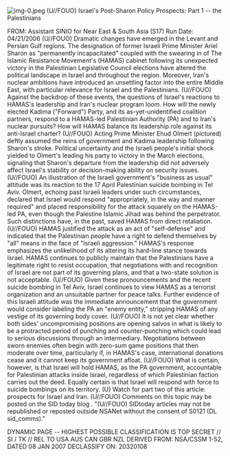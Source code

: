 ![img-0.jpeg](img-0.jpeg)
(U//FOUO) Israel's Post-Sharon Policy Prospects: Part 1 -- the Palestinians

FROM:
Assistant SINIO for Near East \& South Asia (S17)
Run Date: 04/21/2006
(U//FOUO) Dramatic changes have emerged in the Levant and Persian Gulf regions. The designation of former Israeli Prime Minister Ariel Sharon as "permanently incapacitated" coupled with the swearing in of The Islamic Resistance Movement's (HAMAS) cabinet following its unexpected victory in the Palestinian Legislative Council elections have altered the political landscape in Israel and throughout the region. Moreover, Iran's nuclear ambitions have introduced an unsettling factor into the entire Middle East, with particular relevance for Israel and the Palestinians.
(U//FOUO) Against the backdrop of these events, the questions of Israel's reactions to HAMAS's leadership and Iran's nuclear program loom. How will the newly elected Kadima ("Forward") Party, and its as-yet-unidentified coalition partners, respond to a HAMAS-led Palestinian Authority (PA) and to Iran's nuclear pursuits? How will HAMAS balance its leadership role against its anti-Israel charter?
(U//FOUO) Acting Prime Minister Ehud Olmert (pictured) deftly assumed the reins of government and Kadima leadership following Sharon's stroke. Political uncertainty and the Israeli people's initial shock yielded to Olmert's leading his party to victory in the March elections, signaling that Sharon's departure from the leadership did not adversely affect Israel's stability or decision-making ability on security issues.
(U//FOUO) An illustration of the Israeli government's "business as usual" attitude was its reaction to the 17 April Palestinian suicide bombing in Tel Aviv. Olmert, echoing past Israeli leaders under such circumstances, declared that Israel would respond "appropriately, in the way and manner required" and placed responsibility for the attack squarely on the HAMAS-led PA, even though the Palestine Islamic Jihad was behind the perpetrator. Such distinctions have, in the past, saved HAMAS from direct retaliation.
(U//FOUO) HAMAS justified the attack as an act of "self-defense" and indicated that the Palestinian people have a right to defend themselves by "all" means in the face of "Israeli aggression." HAMAS's response emphasizes the unlikelihood of its altering its hard-line stance towards Israel. HAMAS continues to publicly maintain that the Palestinians have a legitimate right to resist occupation, that negotiations with and recognition of Israel are not part of its governing plans, and that a two-state solution is not acceptable.
(U//FOUO) Given these pronouncements and the recent suicide bombing in Tel Aviv, Israel continues to view HAMAS as a terrorist organization and an unsuitable partner for peace talks. Further evidence of this Israeli attitude was the immediate announcement that the government would consider labeling the PA an "enemy entity," stripping HAMAS of any vestige of its governing body cover.
(U//FOUO) It is not yet clear whether both sides' uncompromising positions are opening salvos in what is likely to be a protracted period of punching and counter-punching which could lead to serious discussions through an intermediary. Negotiations between sworn enemies often begin with zero-sum game positions that then moderate over time, particularly if, in HAMAS's case, international donations cease and it cannot keep its government afloat.
(U//FOUO) What is certain, however, is that Israel will hold HAMAS, as the PA government, accountable for Palestinian attacks inside Israel, regardless of which Palestinian faction carries out the deed. Equally certain is that Israel will respond with force to suicide bombings on its territory.
(U) Watch for part two of this article: prospects for Israel and Iran.
(U//FOUO) Comments on this topic may be posted on the SID today blog .
"(U//FOUO) SIDtoday articles may not be republished or reposted outside NSANet without the consent of S0121 (DL sid_comms)."

DYNAMIC PAGE -- HIGHEST POSSIBLE CLASSIFICATION IS
TOP SECRET // SI / TK // REL TO USA AUS CAN GBR NZL
DERIVED FROM: NSA/CSSM 1-52, DATED 08 JAN 2007 DECLASSIFY ON: 20320108
